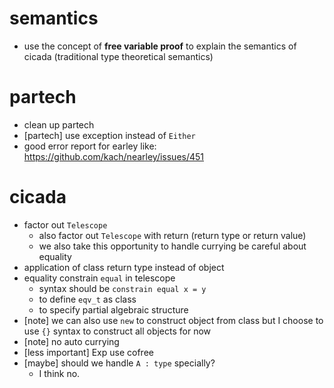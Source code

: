 # semantics
- use the concept of **free variable proof** to explain the semantics of cicada
  (traditional type theoretical semantics)
# partech
- clean up partech
- [partech] use exception instead of `Either`
- good error report for earley
  like: https://github.com/kach/nearley/issues/451
# cicada
- factor out `Telescope`
  - also factor out `Telescope` with return (return type or return value)
  - we also take this opportunity to handle currying
    be careful about equality
- application of class return type instead of object
- equality constrain `equal` in telescope
  - syntax should be
    `constrain equal x = y`
  - to define `eqv_t` as class
  - to specify partial algebraic structure
- [note] we can also use `new` to construct object from class
  but I choose to use `{}` syntax to construct all objects for now
- [note] no auto currying
- [less important] Exp use cofree
- [maybe] should we handle `A : type` specially?
  - I think no.
